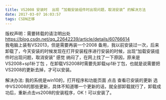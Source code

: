 ```yaml
---
title: VS2008 安装时  出现 “加载安装组件时出现问题，取消安装” 的解决方法
date: 2017-03-07 16:03:57
tags: CSDN迁移
---
```

 版权声明：需要转载的请注明出处 https://blog.csdn.net/qq_22642239/article/details/60766614   
   我电脑上装有VS2013，但是需要再装一个2008 备用，我以前安装过一次，后来卸载了，今天安装的时候发现在打开安装程序进行安装的时候，出现“加载安装组件时出现问题，取消安装” 感觉 纳闷了，在网上找了一下原因，原来是VS2008+sp1补丁包 ，在卸载VS2008时需要先卸载sp1补丁包，也就是说需要把VS2008的更新去掉，才可以安装。

 解决办法: 我的系统是win10的，打开程序和功能页面 点击 查看已安装的更新 选中VS2008的那些更新，具体不知道哪一个更新的话，就全部卸载就行了，卸载成功后，重新点击vs2008的安装程序，OK！可以安装了。

   
 